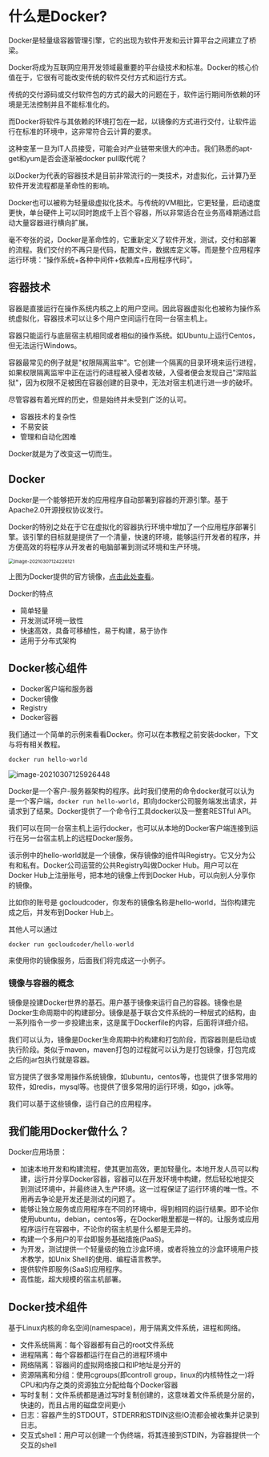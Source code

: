 # 什么是Docker?

Docker是轻量级容器管理引擎，它的出现为软件开发和云计算平台之间建立了桥梁。

Docker将成为互联网应用开发领域最重要的平台级技术和标准。Docker的核心价值在于，它很有可能改变传统的软件交付方式和运行方式。

传统的交付源码或交付软件包的方式的最大的问题在于，软件运行期间所依赖的环境是无法控制并且不能标准化的。

而Docker将软件与其依赖的环境打包在一起，以镜像的方式进行交付，让软件运行在标准的环境中，这非常符合云计算的要求。

这种变革一旦为IT人员接受，可能会对产业链带来很大的冲击。我们熟悉的apt-get和yum是否会逐渐被docker pull取代呢？

以Docker为代表的容器技术是目前非常流行的一类技术，对虚拟化，云计算乃至软件开发流程都是革命性的影响。

Docker也可以被称为轻量级虚拟化技术。与传统的VM相比，它更轻量，启动速度更快，单台硬件上可以同时跑成千上百个容器，所以非常适合在业务高峰期通过启动大量容器进行横向扩展。

毫不夸张的说，Docker是革命性的，它重新定义了软件开发，测试，交付和部署的流程。我们交付的不再只是代码，配置文件，数据库定义等。而是整个应用程序运行环境：“操作系统+各种中间件+依赖库+应用程序代码”。

## 容器技术

容器是直接运行在操作系统内核之上的用户空间。因此容器虚拟化也被称为操作系统虚拟化，容器技术可以让多个用户空间运行在同一台宿主机上。

容器只能运行与底层宿主机相同或者相似的操作系统。如Ubuntu上运行Centos，但无法运行Windows。

容器最常见的例子就是"权限隔离监牢"。它创建一个隔离的目录环境来运行进程，如果权限隔离监牢中正在运行的进程被入侵者攻破，入侵者便会发现自己"深陷监狱"，因为权限不足被困在容器创建的目录中，无法对宿主机进行进一步的破坏。

尽管容器有着光辉的历史，但是始终并未受到广泛的认可。

* 容器技术的复杂性
* 不易安装
* 管理和自动化困难

Docker就是为了改变这一切而生。

## Docker

Docker是一个能够把开发的应用程序自动部署到容器的开源引擎。基于Apache2.0开源授权协议发行。

Docker的特别之处在于它在虚拟化的容器执行环境中增加了一个应用程序部署引擎。该引擎的目标就是提供了一个清量，快速的环境，能够运行开发者的程序，并方便高效的将程序从开发者的电脑部署到测试环境和生产环境。

<img src="http://resource.gocloudcoder.com/image-20210307124226121.png" alt="image-20210307124226121" style="zoom:67%;" />

上图为Docker提供的官方镜像，[点击此处查看]( https://hub.docker.com/search?q=&type=image)。

 Docker的特点

* 简单轻量
* 开发测试环境一致性
* 快速高效，具备可移植性，易于构建，易于协作
* 适用于分布式架构

## Docker核心组件

* Docker客户端和服务器
* Docker镜像
* Registry
* Docker容器

我们通过一个简单的示例来看看Docker。你可以在本教程之前安装docker，下文与将有相关教程。

```shell
docker run hello-world
```

![image-20210307125926448](http://resource.gocloudcoder.com/image-20210307125926448.png)

Docker是一个客户-服务器架构的程序。此时我们使用的命令docker就可以认为是一个客户端，`docker run hello-world`，即向docker公司服务端发出请求，并请求到了结果。Docker提供了一个命令行工具docker以及一整套RESTful API。

我们可以在同一台宿主机上运行docker，也可以从本地的Docker客户端连接到运行在另一台宿主机上的远程Docker服务。

该示例中的hello-world就是一个镜像，保存镜像的组件叫Registry。它又分为公有和私有。Docker公司运营的公共Registry叫做Docker Hub。用户可以在Docker Hub上注册账号，把本地的镜像上传到Docker Hub，可以向别人分享你的镜像。

比如你的账号是 gocloudcoder，你发布的镜像名称是hello-world，当你构建完成之后，并发布到Docker Hub上。

其他人可以通过

```shell
docker run gocloudcoder/hello-world
```

来使用你的镜像服务，后面我们将完成这一小例子。

### 镜像与容器的概念

镜像是投建Docker世界的基石。用户基于镜像来运行自己的容器。镜像也是Docker生命周期中的构建部分。镜像是基于联合文件系统的一种层式的结构，由一系列指令一步一步投建出来，这是属于Dockerfile的内容，后面将详细介绍。

我们可以认为，镜像是Docker生命周期中的构建和打包阶段，而容器则是启动或执行阶段。类似于maven，maven打包的过程就可以认为是打包镜像，打包完成之后的jar包执行就是容器。

官方提供了很多常用操作系统镜像，如ubuntu，centos等，也提供了很多常用的软件，如redis，mysql等。也提供了很多常用的运行环境，如go，jdk等。

我们可以基于这些镜像，运行自己的应用程序。

## 我们能用Docker做什么？

Docker应用场景：

* 加速本地开发和构建流程，使其更加高效，更加轻量化。本地开发人员可以构建，运行并分享Docker容器，容器可以在开发环境中构建，然后轻松地提交到测试环境中，并最终进入生产环境。这一过程保证了运行环境的唯一性。不用再去争论是开发还是测试的问题了。
* 能够让独立服务或应用程序在不同的环境中，得到相同的运行结果。即不论你使用ubuntu，debian，centos等，在Docker眼里都是一样的。让服务或应用程序运行在容器中，不论你的宿主机是什么都是无异的。
* 构建一个多用户的平台即服务基础措施(PaaS)。
* 为开发，测试提供一个轻量级的独立沙盒环境，或者将独立的沙盒环境用户技术教学，如Unix Shell的使用、编程语言教学。
* 提供软件即服务(SaaS)应用程序。
* 高性能，超大规模的宿主机部署。

## Docker技术组件

基于Linux内核的命名空间(namespace)，用于隔离文件系统，进程和网络。

* 文件系统隔离：每个容器都有自己的root文件系统
* 进程隔离：每个容器都运行在自己的进程环境中
* 网络隔离：容器间的虚拟网络接口和IP地址是分开的
* 资源隔离和分组：使用cgroups(即controll group，linux的内核特性之一)将CPU和内存之类的资源独立分配给每个Docker容器
* 写时复制：文件系统都是通过写时复制创建的，这意味着文件系统是分层的，快速的，而且占用的磁盘空间更小
* 日志：容器产生的STDOUT，STDERR和STDIN这些IO流都会被收集并记录到日志。
* 交互式shell：用户可以创建一个伪终端，将其连接到STDIN，为容器提供一个交互的shell



